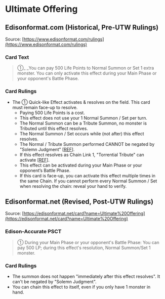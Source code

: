 # Ultimate Offering

## Edisonformat.com (Historical, Pre-UTW Rulings)

Source: [https://www.edisonformat.com/rulings](https://www.edisonformat.com/rulings)

### Card Text

> ①_ _You can pay 500 Life Points to Normal Summon or Set 1 extra monster. You can only activate this effect during your Main Phase or your opponent's Battle Phase.

### Card Rulings

*   The ① Quick-like Effect activates & resolves on the field. This card must remain face-up to resolve.
    *   Paying 500 Life Points is a cost.
    *   This effect does not use your 1 Normal Summon / Set per turn.
    *   The Normal Summon can be a Tribute Summon, no monster is Tributed until this effect resolves.
    *   The Normal Summon / Set occurs while (not after) this effect resolves.
    *   The Normal / Tribute Summon performed CANNOT be negated by "Solemn Judgment" \[[REF](https://www.edisonformat.com/home/rules-update-when-not-immediately-after-this-effect-resolves)\].
    *   If this effect resolves as Chain Link 1, "Torrential Tribute" can activate \[[REF](https://www.pojo.biz/board/showthread.php?t=26817)\].
    *   This effect can be activated during your Main Phase or your opponent’s Battle Phase.
    *   If this card is face-up, you can activate this effect multiple times in the same Chain. If you cannot perform every Normal Summon / Set when resolving the chain: reveal your hand to verify.

## Edisonformat.net (Revised, Post-UTW Rulings)

Source: [https://edisonformat.net/card?name=Ultimate%20Offering](https://edisonformat.net/card?name=Ultimate%20Offering)

### Edison-Accurate PSCT

> ① During your Main Phase or your opponent's Battle Phase: You can pay 500 LP; during this effect's resolution, Normal Summon/Set 1 monster.

### Card Rulings

*   The summon does not happen "immediately after this effect resolves". It can't be negated by "Solemn Judgment".
*   You can chain this effect to itself, even if you only have 1 monster in hand.
            